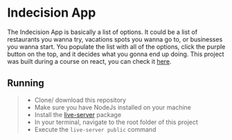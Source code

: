 # Indecision App

The Indecision App is basically a list of options. It could be a list of restaurants you wanna try, vacations spots you wanna go to, or businesses you wanna start. You populate the list with all of the options, click the purple button on the top, and it decides what you gonna end up doing. This project was built during a course on react, you can check it <a href="https://www.udemy.com/share/101XgIAkcadFZQRXo=/">here</a>.

## Running

> - Clone/ download this repository
> - Make sure you have NodeJs installed on your machine
> - Install the <a href="https://www.npmjs.com/package/live-server">live-server</a> package
> - In your terminal, navigate to the root folder of this project
> - Execute the `live-server public` command
